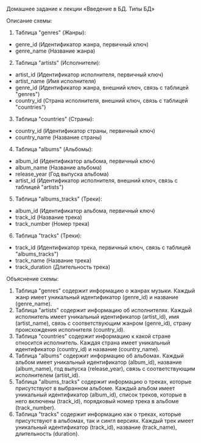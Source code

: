 Домашнее задание к лекции «Введение в БД. Типы БД»

Описание схемы:
1.	Таблица "genres" (Жанры):
-	genre_id (Идентификатор жанра, первичный ключ)
-	genre_name (Название жанра)
2.	Таблица "artists" (Исполнители):
-	artist_id (Идентификатор исполнителя, первичный ключ)
-	artist_name (Имя исполнителя)
-	genre_id (Идентификатор жанра, внешний ключ, связь с таблицей "genres")
-	country_id (Страна исполнителя, внешний ключ, связь с таблицей "countries")
3.	Таблица "countries" (Страны):
-	country_id (Идентификатор страны, первичный ключ)
-	country_name (Название страны)
4.	Таблица "albums" (Альбомы):
-	album_id (Идентификатор альбома, первичный ключ)
-	album_name (Название альбома)
-	release_year (Год выпуска альбома)
-	artist_id (Идентификатор исполнителя, внешний ключ, связь с таблицей "artists")
5.	Таблица "albums_tracks" (Треки):
-	album_id (Идентификатор альбома, первичный ключ)
-	track_id (Название трека)
-	track_number (Номер трека)
6.	Таблица "tracks" (Треки):
-	track_id (Идентификатор трека, первичный ключ, связь с таблицей "albums_tracks")
-	track_name (Название трека)
-	track_duration (Длительность трека)

Объяснение схемы:
1.	Таблица "genres" содержит информацию о жанрах музыки. Каждый жанр имеет уникальный идентификатор (genre_id) и название (genre_name).
2.	Таблица "artists" содержит информацию об исполнителях. Каждый исполнитель имеет уникальный идентификатор (artist_id), имя (artist_name), связь с соответствующим жанром (genre_id), страну происхождения исполнителя (country_id).
3.	Таблица "countries" содержит информацию к какой стране относится исполнитель. Каждая страна имеет уникальный идентификатор (country_id) и название (country_name).
4.	Таблица "albums" содержит информацию об альбомах. Каждый альбом имеет уникальный идентификатор (album_id), название (album_name), год выпуска (release_year), связь с соответствующим исполнителем (artist_id).
5.	Таблица "albums_tracks" содержит информацию о треках, которые присутствуют в выбранном альбоме. Каждый альбом имеет уникальный идентификатор (album_id), список треков, которые в него включены (track_id), порядковый номер трека в альбоме (track_number).
6.	Таблица "tracks" содержит информацию как о треках, которые присутствуют в альбомах, так и сингл версиях. Каждый трек имеет уникальный идентификатор (track_id), название (track_name), длительность (duration).